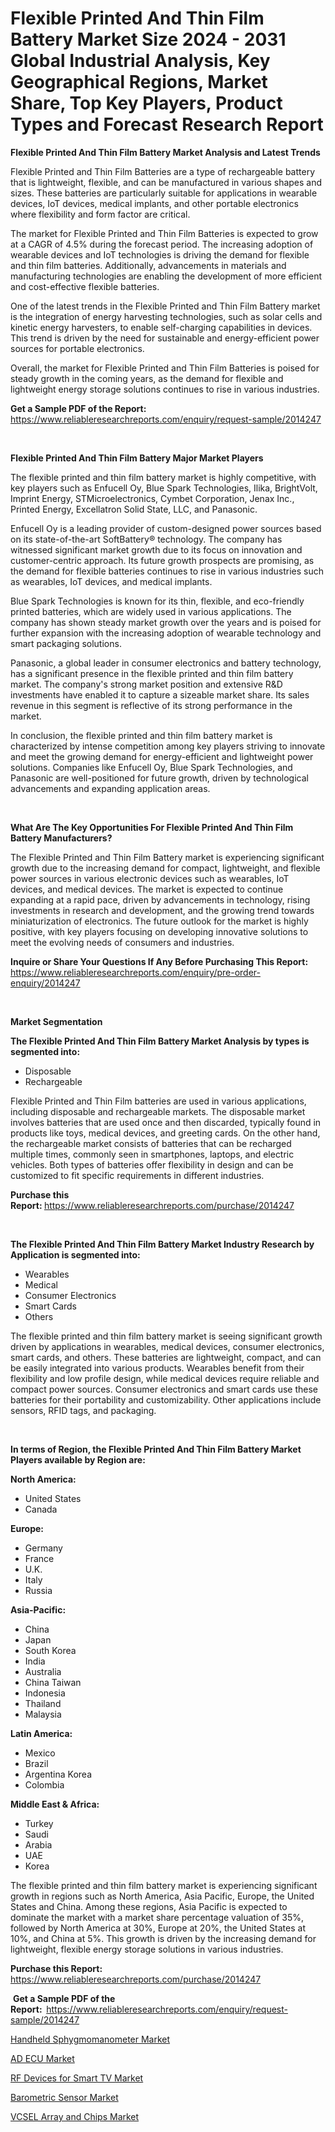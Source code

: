 <p><h1>Flexible Printed And Thin Film Battery Market Size 2024 - 2031 Global Industrial Analysis, Key Geographical Regions, Market Share, Top Key Players, Product Types and Forecast Research Report</h1></p><p><strong>Flexible Printed And Thin Film Battery Market Analysis and Latest Trends</strong></p>
<p><p>Flexible Printed and Thin Film Batteries are a type of rechargeable battery that is lightweight, flexible, and can be manufactured in various shapes and sizes. These batteries are particularly suitable for applications in wearable devices, IoT devices, medical implants, and other portable electronics where flexibility and form factor are critical.</p><p>The market for Flexible Printed and Thin Film Batteries is expected to grow at a CAGR of 4.5% during the forecast period. The increasing adoption of wearable devices and IoT technologies is driving the demand for flexible and thin film batteries. Additionally, advancements in materials and manufacturing technologies are enabling the development of more efficient and cost-effective flexible batteries.</p><p>One of the latest trends in the Flexible Printed and Thin Film Battery market is the integration of energy harvesting technologies, such as solar cells and kinetic energy harvesters, to enable self-charging capabilities in devices. This trend is driven by the need for sustainable and energy-efficient power sources for portable electronics.</p><p>Overall, the market for Flexible Printed and Thin Film Batteries is poised for steady growth in the coming years, as the demand for flexible and lightweight energy storage solutions continues to rise in various industries.</p></p>
<p><strong>Get a Sample PDF of the Report:&nbsp;</strong> <a href="https://www.reliableresearchreports.com/enquiry/request-sample/2014247">https://www.reliableresearchreports.com/enquiry/request-sample/2014247</a></p>
<p>&nbsp;</p>
<p><strong>Flexible Printed And Thin Film Battery Major Market Players</strong></p>
<p><p>The flexible printed and thin film battery market is highly competitive, with key players such as Enfucell Oy, Blue Spark Technologies, Ilika, BrightVolt, Imprint Energy, STMicroelectronics, Cymbet Corporation, Jenax Inc., Printed Energy, Excellatron Solid State, LLC, and Panasonic.</p><p>Enfucell Oy is a leading provider of custom-designed power sources based on its state-of-the-art SoftBattery® technology. The company has witnessed significant market growth due to its focus on innovation and customer-centric approach. Its future growth prospects are promising, as the demand for flexible batteries continues to rise in various industries such as wearables, IoT devices, and medical implants.</p><p>Blue Spark Technologies is known for its thin, flexible, and eco-friendly printed batteries, which are widely used in various applications. The company has shown steady market growth over the years and is poised for further expansion with the increasing adoption of wearable technology and smart packaging solutions.</p><p>Panasonic, a global leader in consumer electronics and battery technology, has a significant presence in the flexible printed and thin film battery market. The company's strong market position and extensive R&D investments have enabled it to capture a sizeable market share. Its sales revenue in this segment is reflective of its strong performance in the market.</p><p>In conclusion, the flexible printed and thin film battery market is characterized by intense competition among key players striving to innovate and meet the growing demand for energy-efficient and lightweight power solutions. Companies like Enfucell Oy, Blue Spark Technologies, and Panasonic are well-positioned for future growth, driven by technological advancements and expanding application areas.</p></p>
<p>&nbsp;</p>
<p><strong>What Are The Key Opportunities For Flexible Printed And Thin Film Battery Manufacturers?</strong></p>
<p><p>The Flexible Printed and Thin Film Battery market is experiencing significant growth due to the increasing demand for compact, lightweight, and flexible power sources in various electronic devices such as wearables, IoT devices, and medical devices. The market is expected to continue expanding at a rapid pace, driven by advancements in technology, rising investments in research and development, and the growing trend towards miniaturization of electronics. The future outlook for the market is highly positive, with key players focusing on developing innovative solutions to meet the evolving needs of consumers and industries.</p></p>
<p><strong>Inquire or Share Your Questions If Any Before Purchasing This Report:</strong> <a href="https://www.reliableresearchreports.com/enquiry/pre-order-enquiry/2014247">https://www.reliableresearchreports.com/enquiry/pre-order-enquiry/2014247</a></p>
<p>&nbsp;</p>
<p><strong>Market Segmentation</strong></p>
<p><strong>The Flexible Printed And Thin Film Battery Market Analysis by types is segmented into:</strong></p>
<p><ul><li>Disposable</li><li>Rechargeable</li></ul></p>
<p><p>Flexible Printed and Thin Film batteries are used in various applications, including disposable and rechargeable markets. The disposable market involves batteries that are used once and then discarded, typically found in products like toys, medical devices, and greeting cards. On the other hand, the rechargeable market consists of batteries that can be recharged multiple times, commonly seen in smartphones, laptops, and electric vehicles. Both types of batteries offer flexibility in design and can be customized to fit specific requirements in different industries.</p></p>
<p><strong>Purchase this Report:&nbsp;</strong><a href="https://www.reliableresearchreports.com/purchase/2014247">https://www.reliableresearchreports.com/purchase/2014247</a></p>
<p>&nbsp;</p>
<p><strong>The Flexible Printed And Thin Film Battery Market Industry Research by Application is segmented into:</strong></p>
<p><ul><li>Wearables</li><li>Medical</li><li>Consumer Electronics</li><li>Smart Cards</li><li>Others</li></ul></p>
<p><p>The flexible printed and thin film battery market is seeing significant growth driven by applications in wearables, medical devices, consumer electronics, smart cards, and others. These batteries are lightweight, compact, and can be easily integrated into various products. Wearables benefit from their flexibility and low profile design, while medical devices require reliable and compact power sources. Consumer electronics and smart cards use these batteries for their portability and customizability. Other applications include sensors, RFID tags, and packaging.</p></p>
<p>&nbsp;</p>
<p><strong>In terms of Region, the Flexible Printed And Thin Film Battery Market Players available by Region are:</strong></p>
<p>
    <p> <strong> North America: </strong>
        <ul>
            <li>United States</li>
            <li>Canada</li>
        </ul>
        </p> 
    <p> <strong> Europe: </strong>
        <ul>
            <li>Germany</li>
            <li>France</li>
            <li>U.K.</li>
            <li>Italy</li>
            <li>Russia</li>
        </ul>
        </p> 
    <p> <strong> Asia-Pacific: </strong>
        <ul>
            <li>China</li>
            <li>Japan</li>
            <li>South Korea</li>
            <li>India</li>
            <li>Australia</li>
            <li>China Taiwan</li>
            <li>Indonesia</li>
            <li>Thailand</li>
            <li>Malaysia</li>
        </ul>
        </p> 
    <p> <strong> Latin America: </strong>
        <ul>
            <li>Mexico</li>
            <li>Brazil</li>
            <li>Argentina Korea</li>
            <li>Colombia</li>
        </ul>
        </p> 
    <p> <strong> Middle East & Africa: </strong>
        <ul>
            <li>Turkey</li>
            <li>Saudi</li>
            <li>Arabia</li>
            <li>UAE</li>
            <li>Korea</li>
        </ul>
    </p>
    </p>
<p><p>The flexible printed and thin film battery market is experiencing significant growth in regions such as North America, Asia Pacific, Europe, the United States and China. Among these regions, Asia Pacific is expected to dominate the market with a market share percentage valuation of 35%, followed by North America at 30%, Europe at 20%, the United States at 10%, and China at 5%. This growth is driven by the increasing demand for lightweight, flexible energy storage solutions in various industries.</p></p>
<p><strong>Purchase this Report: </strong><a href="https://www.reliableresearchreports.com/purchase/2014247">https://www.reliableresearchreports.com/purchase/2014247</a></p>
<p>&nbsp;<strong>Get a Sample PDF of the Report:&nbsp;&nbsp;</strong><a href="https://www.reliableresearchreports.com/enquiry/request-sample/2014247">https://www.reliableresearchreports.com/enquiry/request-sample/2014247</a></p>
<p><strong></strong></p>
<p><p><a href="https://issuu.com/reportprime-2/docs/handheld-sphygmomanometer-market-size-2030.pptx">Handheld Sphygmomanometer Market</a></p><p><a href="https://issuu.com/reportprime-2/docs/ad-ecu-market-size-2030.pptx">AD ECU Market</a></p><p><a href="https://invited-way-688.notion.site/RF-Devices-for-Smart-TV-Market-A-Comprehensive-Report-of-its-Market-Share-Growth-Trends-2024-20-8d1cb8863f8046d199f098960d9817be">RF Devices for Smart TV Market</a></p><p><a href="https://github.com/sonuprakash1/Market-Research-Report-List-1/blob/main/barometric-sensor-market.md">Barometric Sensor Market</a></p><p><a href="https://mire-aunt-385.notion.site/VCSEL-Array-and-Chips-Market-Size-Market-Share-and-Global-Market-Analysis-Report-2024-2031-61c938244b204d92a1caa1cbe542ad77">VCSEL Array and Chips Market</a></p></p>